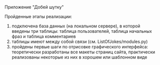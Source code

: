 Приложение "Добей шутку"

Пройденные этапы реализации:
1) подключена база данных (на локальном сервере), в которой введены три таблицы: таблица пользователей, таблица начальных фраз и таблица комментариев
2) таблицы имеют между собой связи (см. ListOfJokes/modules.py)
2) пройдены первые шаги по отрисовке графического интерфейса: теоретически разработаны все макеты страниц сайта, практически реализованы некоторые из них в хорошем или шаблонном виде
